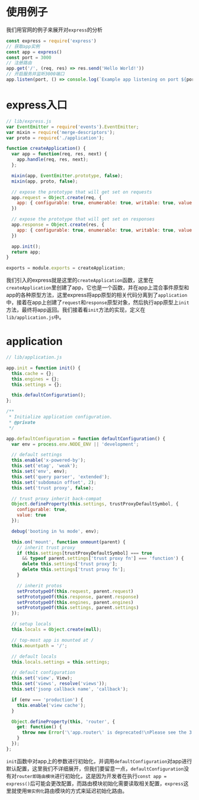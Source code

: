 # 使用例子

我们用官网的例子来展开对`express`的分析
```js
const express = require('express')
// 获取app实例
const app = express()
const port = 3000
// 注册路由
app.get('/', (req, res) => res.send('Hello World!'))
// 开启服务并监听3000端口
app.listen(port, () => console.log(`Example app listening on port ${port}!`))
```

# express入口

```js
// lib/express.js
var EventEmitter = require('events').EventEmitter;
var mixin = require('merge-descriptors');
var proto = require('./application');

function createApplication() {
  var app = function(req, res, next) {
    app.handle(req, res, next);
  };

  mixin(app, EventEmitter.prototype, false);
  mixin(app, proto, false);

  // expose the prototype that will get set on requests
  app.request = Object.create(req, {
    app: { configurable: true, enumerable: true, writable: true, value: app }
  })

  // expose the prototype that will get set on responses
  app.response = Object.create(res, {
    app: { configurable: true, enumerable: true, writable: true, value: app }
  })

  app.init();
  return app;
}

exports = module.exports = createApplication;
```

我们引入的express就是这里的`createApplication`函数，这里在`createApplication`里创建了app，它也是一个函数，并在app上混合事件原型和app的各种原型方法，这里express将app原型的相关代码分离到了`application`中，接着在app上创建了`request`和`response`原型对象，然后执行app原型上`init`方法，最终将app返回。我们接着看`init`方法的实现，定义在`lib/application.js`中。

# application

```js
// lib/application.js

app.init = function init() {
  this.cache = {};
  this.engines = {};
  this.settings = {};

  this.defaultConfiguration();
};

/**
 * Initialize application configuration.
 * @private
 */

app.defaultConfiguration = function defaultConfiguration() {
  var env = process.env.NODE_ENV || 'development';

  // default settings
  this.enable('x-powered-by');
  this.set('etag', 'weak');
  this.set('env', env);
  this.set('query parser', 'extended');
  this.set('subdomain offset', 2);
  this.set('trust proxy', false);

  // trust proxy inherit back-compat
  Object.defineProperty(this.settings, trustProxyDefaultSymbol, {
    configurable: true,
    value: true
  });

  debug('booting in %s mode', env);

  this.on('mount', function onmount(parent) {
    // inherit trust proxy
    if (this.settings[trustProxyDefaultSymbol] === true
      && typeof parent.settings['trust proxy fn'] === 'function') {
      delete this.settings['trust proxy'];
      delete this.settings['trust proxy fn'];
    }

    // inherit protos
    setPrototypeOf(this.request, parent.request)
    setPrototypeOf(this.response, parent.response)
    setPrototypeOf(this.engines, parent.engines)
    setPrototypeOf(this.settings, parent.settings)
  });

  // setup locals
  this.locals = Object.create(null);

  // top-most app is mounted at /
  this.mountpath = '/';

  // default locals
  this.locals.settings = this.settings;

  // default configuration
  this.set('view', View);
  this.set('views', resolve('views'));
  this.set('jsonp callback name', 'callback');

  if (env === 'production') {
    this.enable('view cache');
  }

  Object.defineProperty(this, 'router', {
    get: function() {
      throw new Error('\'app.router\' is deprecated!\nPlease see the 3.x to 4.x migration guide for details on how to update your app.');
    }
  });
};
```


`init`函数中对app上的参数进行初始化，并调用`defaultConfiguration`对app进行默认配置，这里我们不详细展开，但我们要留意一点，`defaultConfiguration`没有对`router即路由模块`进行初始化，这是因为开发者在执行`const app = express()`后可能会更改配置，而路由模块初始化需要读取相关配置，`express`这里就使用`懒实例化`路由模块的方式来延迟初始化路由。
